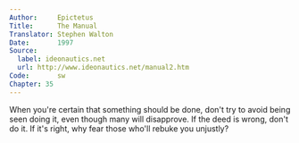 ```yaml
---
Author:     Epictetus  
Title:      The Manual  
Translator: Stephen Walton  
Date:       1997  
Source:
  label: ideonautics.net
  url: http://www.ideonautics.net/manual2.htm
Code:       sw  
Chapter: 35
---
```


When you're certain that something should be done, don't try to avoid being
seen doing it, even though many will disapprove. If the deed is wrong, don't do
it. If it's right, why fear those who'll rebuke you unjustly?


